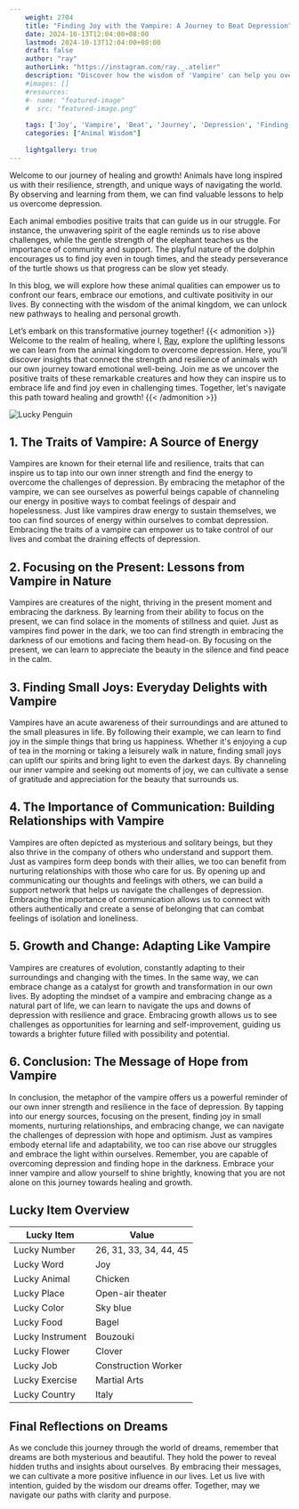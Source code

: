 ```yaml
---
    weight: 2704
    title: "Finding Joy with the Vampire: A Journey to Beat Depression"  # Assuming 'title' column exists
    date: 2024-10-13T12:04:00+08:00
    lastmod: 2024-10-13T12:04:00+08:00
    draft: false
    author: "ray"
    authorLink: "https://instagram.com/ray._.atelier"
    description: "Discover how the wisdom of 'Vampire' can help you overcome depression and find joy in your life journey."
    #images: []
    #resources:
    #- name: "featured-image"
    #  src: "featured-image.png"
    
    tags: ['Joy', 'Vampire', 'Beat', 'Journey', 'Depression', 'Finding']
    categories: ["Animal Wisdom"]
    
    lightgallery: true
---
```

    
Welcome to our journey of healing and growth! Animals have long inspired us with their resilience, strength, and unique ways of navigating the world. By observing and learning from them, we can find valuable lessons to help us overcome depression.

Each animal embodies positive traits that can guide us in our struggle. For instance, the unwavering spirit of the eagle reminds us to rise above challenges, while the gentle strength of the elephant teaches us the importance of community and support. The playful nature of the dolphin encourages us to find joy even in tough times, and the steady perseverance of the turtle shows us that progress can be slow yet steady.

In this blog, we will explore how these animal qualities can empower us to confront our fears, embrace our emotions, and cultivate positivity in our lives. By connecting with the wisdom of the animal kingdom, we can unlock new pathways to healing and personal growth.

Let’s embark on this transformative journey together!
{{< admonition >}}
Welcome to the realm of healing, where I, [Ray](https://instagram.com/ray._.atelier), explore the uplifting lessons we can learn from the animal kingdom to overcome depression. Here, you’ll discover insights that connect the strength and resilience of animals with our own journey toward emotional well-being. Join me as we uncover the positive traits of these remarkable creatures and how they can inspire us to embrace life and find joy even in challenging times. Together, let's navigate this path toward healing and growth!
{{< /admonition >}}

![Lucky Penguin](https://cdn.pixabay.com/photo/2024/09/07/02/34/penguins-9028827_1280.jpg "Lucky Penguin")

## 1. The Traits of Vampire: A Source of Energy
Vampires are known for their eternal life and resilience, traits that can inspire us to tap into our own inner strength and find the energy to overcome the challenges of depression. By embracing the metaphor of the vampire, we can see ourselves as powerful beings capable of channeling our energy in positive ways to combat feelings of despair and hopelessness. Just like vampires draw energy to sustain themselves, we too can find sources of energy within ourselves to combat depression. Embracing the traits of a vampire can empower us to take control of our lives and combat the draining effects of depression.

## 2. Focusing on the Present: Lessons from Vampire in Nature
Vampires are creatures of the night, thriving in the present moment and embracing the darkness. By learning from their ability to focus on the present, we can find solace in the moments of stillness and quiet. Just as vampires find power in the dark, we too can find strength in embracing the darkness of our emotions and facing them head-on. By focusing on the present, we can learn to appreciate the beauty in the silence and find peace in the calm.

## 3. Finding Small Joys: Everyday Delights with Vampire
Vampires have an acute awareness of their surroundings and are attuned to the small pleasures in life. By following their example, we can learn to find joy in the simple things that bring us happiness. Whether it's enjoying a cup of tea in the morning or taking a leisurely walk in nature, finding small joys can uplift our spirits and bring light to even the darkest days. By channeling our inner vampire and seeking out moments of joy, we can cultivate a sense of gratitude and appreciation for the beauty that surrounds us.

## 4. The Importance of Communication: Building Relationships with Vampire
Vampires are often depicted as mysterious and solitary beings, but they also thrive in the company of others who understand and support them. Just as vampires form deep bonds with their allies, we too can benefit from nurturing relationships with those who care for us. By opening up and communicating our thoughts and feelings with others, we can build a support network that helps us navigate the challenges of depression. Embracing the importance of communication allows us to connect with others authentically and create a sense of belonging that can combat feelings of isolation and loneliness.

## 5. Growth and Change: Adapting Like Vampire
Vampires are creatures of evolution, constantly adapting to their surroundings and changing with the times. In the same way, we can embrace change as a catalyst for growth and transformation in our own lives. By adopting the mindset of a vampire and embracing change as a natural part of life, we can learn to navigate the ups and downs of depression with resilience and grace. Embracing growth allows us to see challenges as opportunities for learning and self-improvement, guiding us towards a brighter future filled with possibility and potential.

## 6. Conclusion: The Message of Hope from Vampire
In conclusion, the metaphor of the vampire offers us a powerful reminder of our own inner strength and resilience in the face of depression. By tapping into our energy sources, focusing on the present, finding joy in small moments, nurturing relationships, and embracing change, we can navigate the challenges of depression with hope and optimism. Just as vampires embody eternal life and adaptability, we too can rise above our struggles and embrace the light within ourselves. Remember, you are capable of overcoming depression and finding hope in the darkness. Embrace your inner vampire and allow yourself to shine brightly, knowing that you are not alone on this journey towards healing and growth.


## Lucky Item Overview
| Lucky Item          | Value              |
|---------------|--------------------|
| Lucky Number        | 26, 31, 33, 34, 44, 45  |
| Lucky Word          | Joy |
| Lucky Animal        | Chicken |
| Lucky Place         | Open-air theater     |
| Lucky Color         | Sky blue     |
| Lucky Food          | Bagel      |
| Lucky Instrument    | Bouzouki |
| Lucky Flower        | Clover    |
| Lucky Job           | Construction Worker       |
| Lucky Exercise      | Martial Arts  |
| Lucky Country       | Italy    |


##  Final Reflections on Dreams

As we conclude this journey through the world of dreams, remember that dreams are both mysterious and beautiful. They hold the power to reveal hidden truths and insights about ourselves. By embracing their messages, we can cultivate a more positive influence in our lives. Let us live with intention, guided by the wisdom our dreams offer. Together, may we navigate our paths with clarity and purpose.
